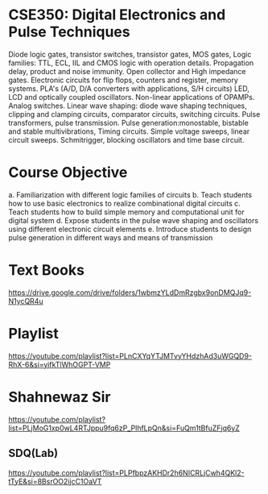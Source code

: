 # CSE350: Digital Electronics and Pulse Techniques
Diode logic gates, transistor switches, transistor gates, MOS gates, Logic families: TTL, ECL, IIL and CMOS logic with operation details. Propagation delay, product and noise immunity. Open collector and High impedance gates. Electronic circuits for flip flops, counters and register, memory systems. PLA's (A/D, D/A converters with applications, S/H circuits) LED, LCD and optically coupled oscillators. Non-linear applications of OPAMPs. Analog switches. Linear wave shaping: diode wave shaping techniques, clipping and clamping circuits, comparator circuits, switching circuits. Pulse transformers, pulse transmission. Pulse generation:monostable, bistable and stable multivibrations, Timing circuits. Simple voltage sweeps, linear circuit sweeps. Schmitrigger, blocking oscillators and time base circuit.

# Course Objective
a. Familiarization with different logic families of circuits
b. Teach students how to use basic electronics to realize combinational digital circuits
c. Teach students how to build simple memory and computational unit for digital system
d. Expose students in the pulse wave shaping and oscillators using different electronic circuit elements
e. Introduce students to design pulse generation in different ways and means of transmission

# Text Books
https://drive.google.com/drive/folders/1wbmzYLdDmRzgbx9onDMQJq9-N1ycQR4u

# Playlist
https://youtube.com/playlist?list=PLnCXYqYTJMTvyYHdzhAd3uWGQD9-RhX-6&si=yifkTlWhOGPT-VMP

# Shahnewaz Sir
https://youtube.com/playlist?list=PLjMoG1xp0wL4RTJppu9fq6zP_PlhfLpQn&si=FuQm1tBfuZFjq6yZ

## SDQ(Lab)
https://youtube.com/playlist?list=PLPfbpzAKHDr2h6NICRLjCwh4QKl2-tTyE&si=8BsrOO2ijcC1OaVT
